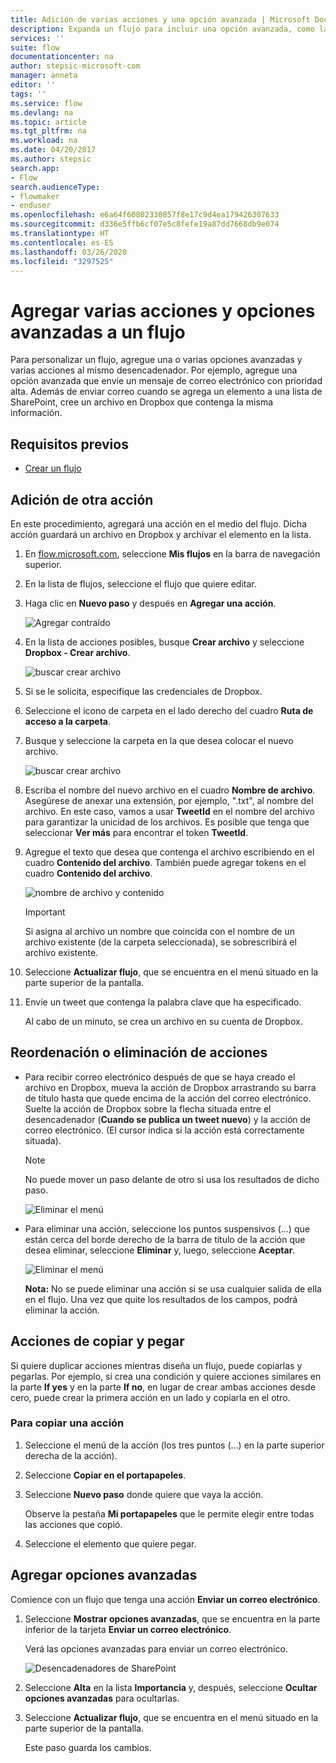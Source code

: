 ```yaml
---
title: Adición de varias acciones y una opción avanzada | Microsoft Docs
description: Expanda un flujo para incluir una opción avanzada, como la configuración el correo electrónico para que tenga alta prioridad y agregar otra acción al mismo evento.
services: ''
suite: flow
documentationcenter: na
author: stepsic-microsoft-com
manager: anneta
editor: ''
tags: ''
ms.service: flow
ms.devlang: na
ms.topic: article
ms.tgt_pltfrm: na
ms.workload: na
ms.date: 04/20/2017
ms.author: stepsic
search.app:
- Flow
search.audienceType:
- flowmaker
- enduser
ms.openlocfilehash: e6a64f60802330857f8e17c9d4ea179426307633
ms.sourcegitcommit: d336e5ffb6cf07e5c8fefe19a87dd7668db9e074
ms.translationtype: HT
ms.contentlocale: es-ES
ms.lasthandoff: 03/26/2020
ms.locfileid: "3297525"
---
```

# <a name="add-multiple-actions-and-advanced-options-to-a-flow"></a>Agregar varias acciones y opciones avanzadas a un flujo

Para personalizar un flujo, agregue una o varias opciones avanzadas y varias acciones al mismo desencadenador. Por ejemplo, agregue una opción avanzada que envíe un mensaje de correo electrónico con prioridad alta. Además de enviar correo cuando se agrega un elemento a una lista de SharePoint, cree un archivo en Dropbox que contenga la misma información.

## <a name="prerequisites"></a>Requisitos previos
* [Crear un flujo](get-started-logic-flow.md)

## <a name="add-another-action"></a>Adición de otra acción
En este procedimiento, agregará una acción en el medio del flujo. Dicha acción guardará un archivo en Dropbox y archivar el elemento en la lista.

1. En [flow.microsoft.com](https://flow.microsoft.com), seleccione **Mis flujos** en la barra de navegación superior.
2. En la lista de flujos, seleccione el flujo que quiere editar.
3. Haga clic en **Nuevo paso** y después en **Agregar una acción**.
   
    ![Agregar contraído](./media/multi-step-logic-flow/add-action.png)
4. En la lista de acciones posibles, busque **Crear archivo** y seleccione **Dropbox - Crear archivo**.
   
    ![buscar crear archivo](./media/multi-step-logic-flow/create-file-search.png)
5. Si se le solicita, especifique las credenciales de Dropbox.
6. Seleccione el icono de carpeta en el lado derecho del cuadro **Ruta de acceso a la carpeta**.
7. Busque y seleccione la carpeta en la que desea colocar el nuevo archivo.
   
    ![buscar crear archivo](./media/multi-step-logic-flow/create-file-folder.png)
8. Escriba el nombre del nuevo archivo en el cuadro **Nombre de archivo**. Asegúrese de anexar una extensión, por ejemplo, ".txt", al nombre del archivo. En este caso, vamos a usar **TweetId** en el nombre del archivo para garantizar la unicidad de los archivos. Es posible que tenga que seleccionar **Ver más** para encontrar el token **TweetId**.
9. Agregue el texto que desea que contenga el archivo escribiendo en el cuadro **Contenido del archivo**. También puede agregar tokens en el cuadro **Contenido del archivo**.
   
    ![nombre de archivo y contenido](./media/multi-step-logic-flow/create-file-name-and-contents.png)
   
   > [!IMPORTANT]
   > Si asigna al archivo un nombre que coincida con el nombre de un archivo existente (de la carpeta seleccionada), se sobrescribirá el archivo existente.
   > 
   > 
10. Seleccione **Actualizar flujo**, que se encuentra en el menú situado en la parte superior de la pantalla.
11. Envíe un tweet que contenga la palabra clave que ha especificado.
    
     Al cabo de un minuto, se crea un archivo en su cuenta de Dropbox.

## <a name="reorder-or-delete-an-action"></a>Reordenación o eliminación de acciones
* Para recibir correo electrónico después de que se haya creado el archivo en Dropbox, mueva la acción de Dropbox arrastrando su barra de título hasta que quede encima de la acción del correo electrónico. Suelte la acción de Dropbox sobre la flecha situada entre el desencadenador (**Cuando se publica un tweet nuevo**) y la acción de correo electrónico. (El cursor indica si la acción está correctamente situada).
  
  > [!NOTE]
  > No puede mover un paso delante de otro si usa los resultados de dicho paso.
  > 
  > 
  
    ![Eliminar el menú](./media/multi-step-logic-flow/draggingaction.png)
* Para eliminar una acción, seleccione los puntos suspensivos (...) que están cerca del borde derecho de la barra de título de la acción que desea eliminar, seleccione **Eliminar** y, luego, seleccione **Aceptar**.
  
    ![Eliminar el menú](./media/multi-step-logic-flow/deletemenu.png)
  
     **Nota:** No se puede eliminar una acción si se usa cualquier salida de ella en el flujo. Una vez que quite los resultados de los campos, podrá eliminar la acción.


## <a name="copy-and-paste-actions"></a>Acciones de copiar y pegar

Si quiere duplicar acciones mientras diseña un flujo, puede copiarlas y pegarlas. Por ejemplo, si crea una condición y quiere acciones similares en la parte **If yes** y en la parte **If no**, en lugar de crear ambas acciones desde cero, puede crear la primera acción en un lado y copiarla en el otro.


### <a name="to-copy-an-action"></a>Para copiar una acción
1. Seleccione el menú de la acción (los tres puntos (…) en la parte superior derecha de la acción).
1. Seleccione **Copiar en el portapapeles**. 
1. Seleccione **Nuevo paso** donde quiere que vaya la acción. 

     Observe la pestaña **Mi portapapeles** que le permite elegir entre todas las acciones que copió.
1. Seleccione el elemento que quiere pegar.

## <a name="add-advanced-options"></a>Agregar opciones avanzadas
Comience con un flujo que tenga una acción **Enviar un correo electrónico**.

1. Seleccione **Mostrar opciones avanzadas**, que se encuentra en la parte inferior de la tarjeta **Enviar un correo electrónico**.
   
     Verá las opciones avanzadas para enviar un correo electrónico.
   
    ![Desencadenadores de SharePoint](./media/multi-step-logic-flow/advanced.png)
2. Seleccione **Alta** en la lista **Importancia** y, después, seleccione **Ocultar opciones avanzadas** para ocultarlas.
3. Seleccione **Actualizar flujo**, que se encuentra en el menú situado en la parte superior de la pantalla.
   
     Este paso guarda los cambios.

